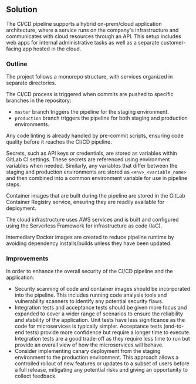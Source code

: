 ## Solution

The CI/CD pipeline supports a hybrid on-prem/cloud application architecture, where a service runs on the company's infrastructure and communicates with cloud resources through an API. This setup includes web apps for internal administrative tasks as well as a separate customer-facing app hosted in the cloud.

### Outline

The project follows a monorepo structure, with services organized in separate directories.

The CI/CD process is triggered when commits are pushed to specific branches in the repository:

- `master` branch triggers the pipeline for the staging environment.
- `production` branch triggers the pipeline for both staging and production environments.

Any code linting is already handled by pre-commit scripts, ensuring code quality before it reaches the CI/CD pipeline.

Secrets, such as API keys or credentials, are stored as variables within GitLab CI settings. These secrets are referenced using environment variables when needed. Similarly, any variables that differ between the staging and production environments are stored as `<env>_<variable_name>` and then combined into a common environment variable for use in pipeline steps.

Container images that are built during the pipeline are stored in the GitLab Container Registry service, ensuring they are readily available for deployment.

The cloud infrastructure uses AWS services and is built and configured using the Serverless Framework for infrastructure as code (IaC).

Intemediary Docker images are created to reduce pipeline runtime by avoiding dependency installs/builds unless they have been updated.

### Improvements

In order to enhance the overall security of the CI/CD pipeline and the application:

- Security scanning of code and container images should be incorporated into the pipeline. This includes running code analysis tools and vulnerability scanners to identify any potential security flaws.
- Integration tests and acceptance tests should be given more focus and expanded to cover a wider range of scenarios to ensure the reliability and stability of the application. Unit tests have less significance as the code for microservices is typically simpler. Acceptance tests (end-to-end tests) provide more confidence but require a longer time to execute. Integration tests are a good trade-off as they require less time to run but provide an overall view of how the microservices will behave.
- Consider implementing canary deployment from the staging environment to the production environment. This approach allows a controlled rollout of new features or updates to a subset of users before a full release, mitigating any potential risks and giving an opportunity to collect feedback.
